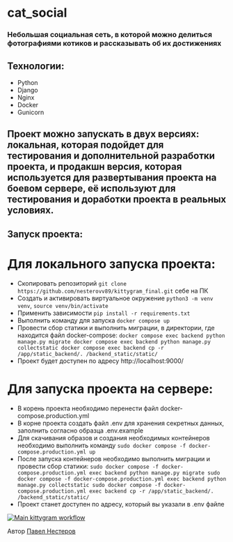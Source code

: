 # cat_social

### Небольшая социальная сеть, в которой можно делиться фотографиями котиков и рассказывать об их достижениях

## Технологии:
* Python
* Django
* Nginx
* Docker
* Gunicorn


## Проект можно запускать в двух версиях: локальная, которая подойдет для тестирования и дополнительной разработки проекта, и продакшн версия, которая используется для развертывания проекта на боевом сервере, её используют для тестирования и доработки проекта в реальных условиях.

## Запуск проекта:

# Для локального запуска проекта:
- Скопировать репозиторий `git clone https://github.com/nesterovv89/kittygram_final.git` себе на ПК
- Создать и активировать виртуальное окружение `python3 -m venv venv`, `source venv/bin/activate`
- Применить зависимости `pip install -r requirements.txt`
- Выполнить команду для запуска `docker compose up`
- Провести сбор статики и выполнить миграции, в директории, где находится файл docker-compose:
`docker compose exec backend python manage.py migrate
docker compose exec backend python manage.py collectstatic
docker compose exec backend cp -r /app/static_backend/. /backend_static/static/`
- Проект будет доступен по адресу http://localhost:9000/

# Для запуска проекта на сервере:
- В корень проекта необходимо перенести файл docker-compose.production.yml
- В корне проекта создать файл .env для хранения секретных данных, заполнить согласно образца .env.example
- Для скачивания образов и создания необходимых контейнеров необходимо выполнить команду `sudo docker compose -f docker-compose.production.yml up`
- После запуска контейнеров необходимо выполнить миграции и провести сбор статики:
`sudo docker compose -f docker-compose.production.yml exec backend python manage.py migrate
sudo docker compose -f docker-compose.production.yml exec backend python manage.py collectstatic
sudo docker compose -f docker-compose.production.yml exec backend cp -r /app/static_backend/. /backend_static/static/`
- Проект станет доступен по адресу, который вы указали в .env файле

[![Main kittygram workflow](https://github.com/nesterovv89/kittygram_final/actions/workflows/main.yml/badge.svg)](https://github.com/nesterovv89/kittygram_final/actions/workflows/main.yml)


Автор [Павел Нестеров](https://github.com/nesterovv89)  

